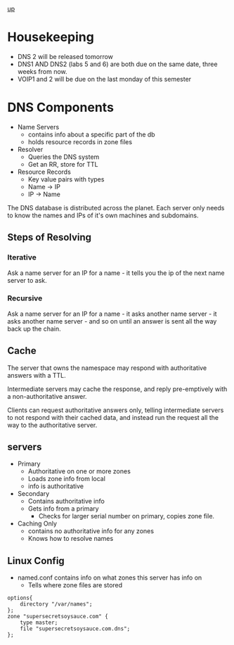 [up](../index.md)

# Housekeeping

- DNS 2 will be released tomorrow
- DNS1 AND DNS2 (labs 5 and 6) are both due on the same date,
three weeks from now.
- VOIP1 and 2 will be due on the last monday of this semester

# DNS Components

- Name Servers
	- contains info about a specific part of the db
	- holds resource records in zone files
- Resolver
	- Queries the DNS system
	- Get an RR, store for TTL
- Resource Records
	- Key value pairs with types
	- Name -> IP
	- IP -> Name

The DNS database is distributed across the planet. Each server only needs to
know the names and IPs of it's own machines and subdomains.

## Steps of Resolving

### Iterative

Ask a name server for an IP for a name - it tells you the ip of the next name
server to ask.

### Recursive

Ask a name server for an IP for a name - it asks another name server - it asks
another name server - and so on until an answer is sent all the way back up the
chain.

## Cache

The server that owns the namespace may respond with authoritative answers with a TTL.

Intermediate servers may cache the response, and reply pre-emptively with a non-authoritative answer.

Clients can request authoritative answers only, telling intermediate servers to
not respond with their cached data, and instead run the request all the way to
the authoritative server.

## servers

- Primary
	- Authoritative on one or more zones
	- Loads zone info from local
	- info is authoritative
- Secondary
	- Contains authoritative info
	- Gets info from a primary
		- Checks for larger serial number on primary, copies zone file.
- Caching Only
	- contains no authoritative info for any zones
	- Knows how to resolve names

## Linux Config

- named.conf contains info on what zones this server has info on
	- Tells where zone files are stored

```
options{
	directory "/var/names";
};
zone "supersecretsoysauce.com" {
	type master;
	file "supersecretsoysauce.com.dns";
};
```
